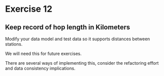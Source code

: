 # Exercise 12

## Keep record of hop length in Kilometers

Modify your data model and test data so it supports distances between stations.

We will need this for future exercises.

There are several ways of implementing this, consider the refactoring effort and data
consistency implications.

